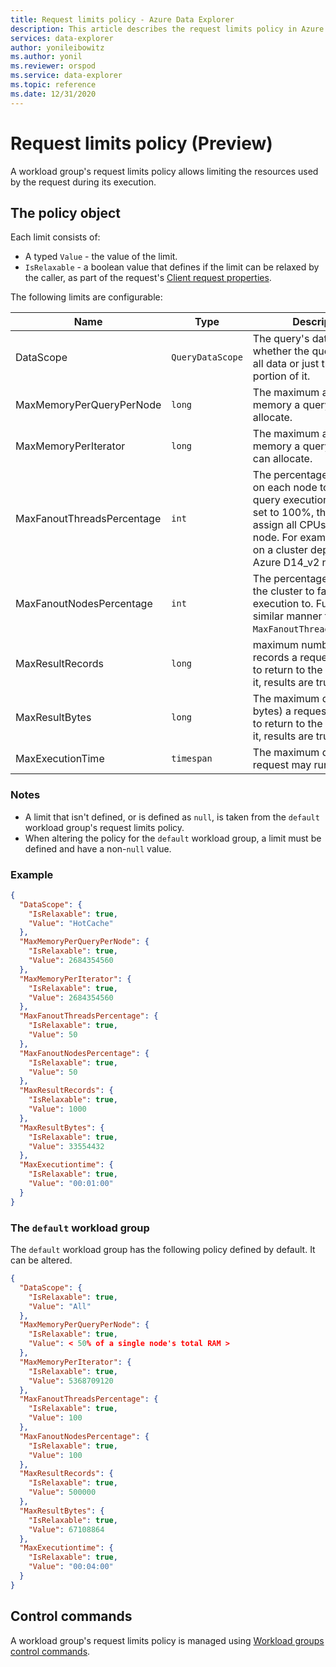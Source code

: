 ```yaml
---
title: Request limits policy - Azure Data Explorer
description: This article describes the request limits policy in Azure Data Explorer.
services: data-explorer
author: yonileibowitz
ms.author: yonil
ms.reviewer: orspod
ms.service: data-explorer
ms.topic: reference
ms.date: 12/31/2020
---
```

# Request limits policy (Preview)

A workload group's request limits policy allows limiting the resources used by the request during its execution.

## The policy object

Each limit consists of:

* A typed `Value` - the value of the limit.
* `IsRelaxable` - a boolean value that defines if the limit can be relaxed
  by the caller, as part of the request's [Client request properties](../api/netfx/request-properties.md).

The following limits are configurable:

| Name                       | Type             | Description                                                                                                                                                                                              | Supported values                          | Matching client request property            |
|----------------------------|------------------|----------------------------------------------------------------------------------------------------------------------------------------------------------------------------------------------------------|-------------------------------------------|---------------------------------------------|
| DataScope                  | `QueryDataScope` | The query's data scope - whether the query applies to all data or just the 'hot' portion of it.                                                                                                          | `All`, `HotCache`, or `null`              | `query_datascope`                           |
| MaxMemoryPerQueryPerNode   | `long`           | The maximum amount of memory a query can allocate.                                                                                                                                                       | [`1`, *50% of a single node's total RAM*] | `max_memory_consumption_per_query_per_node` |
| MaxMemoryPerIterator       | `long`           | The maximum amount of memory a query operator can allocate.                                                                                                                                              | [`1`, *50% of a single node's total RAM*] | `maxmemoryconsumptionperiterator`           |
| MaxFanoutThreadsPercentage | `int`            | The percentage of threads on each node to fan out query execution to. When set to 100%, the cluster will assign all CPUs on each node. For example, 16 CPUs on a cluster deployed on Azure D14_v2 nodes. | [`1`, `100`]                              | `query_fanout_threads_percent`              |
| MaxFanoutNodesPercentage   | `int`            | The percentage of nodes on the cluster to fan out query execution to. Functions in a similar manner to `MaxFanoutThreadsPercentage`.                                                                     | [`1`, `100`]                              |  `query_fanout_nodes_percent`               |
| MaxResultRecords           | `long`           | maximum number of records a request is allowed to return to the caller (above it, results are truncated).                                                                                                | [`1`, `9223372036854775807`]              | `truncationmaxrecords`                      |
| MaxResultBytes             | `long`           | The maximum data size (in bytes) a request is allowed to return to the caller (above it, results are truncated).                                                                                         | [`1`, `9223372036854775807`]              | `truncationmaxsize`                         |
| MaxExecutionTime           | `timespan`       | The maximum duration the request may run for.                                                                                                                                                            | (`00:00:00`, `01:00:00`]                  | `servertimeout`                             |

### Notes

* A limit that isn't defined, or is defined as `null`, is taken from the `default` workload group's request limits policy.
* When altering the policy for the `default` workload group, a limit must be defined and have a non-`null` value.

### Example

```json
{
  "DataScope": {
    "IsRelaxable": true,
    "Value": "HotCache"
  },
  "MaxMemoryPerQueryPerNode": {
    "IsRelaxable": true,
    "Value": 2684354560
  },
  "MaxMemoryPerIterator": {
    "IsRelaxable": true,
    "Value": 2684354560
  },
  "MaxFanoutThreadsPercentage": {
    "IsRelaxable": true,
    "Value": 50
  },
  "MaxFanoutNodesPercentage": {
    "IsRelaxable": true,
    "Value": 50
  },
  "MaxResultRecords": {
    "IsRelaxable": true,
    "Value": 1000
  },
  "MaxResultBytes": {
    "IsRelaxable": true,
    "Value": 33554432
  },
  "MaxExecutiontime": {
    "IsRelaxable": true,
    "Value": "00:01:00"
  }
}
```

### The `default` workload group

The `default` workload group has the following policy defined by default. It can be altered.

```json
{
  "DataScope": {
    "IsRelaxable": true,
    "Value": "All"
  },
  "MaxMemoryPerQueryPerNode": {
    "IsRelaxable": true,
    "Value": < 50% of a single node's total RAM >
  },
  "MaxMemoryPerIterator": {
    "IsRelaxable": true,
    "Value": 5368709120
  },
  "MaxFanoutThreadsPercentage": {
    "IsRelaxable": true,
    "Value": 100
  },
  "MaxFanoutNodesPercentage": {
    "IsRelaxable": true,
    "Value": 100
  },
  "MaxResultRecords": {
    "IsRelaxable": true,
    "Value": 500000
  },
  "MaxResultBytes": {
    "IsRelaxable": true,
    "Value": 67108864
  },
  "MaxExecutiontime": {
    "IsRelaxable": true,
    "Value": "00:04:00"
  }
}
```

## Control commands

A workload group's request limits policy is managed using [Workload groups control commands](workload-groups-commands.md).

